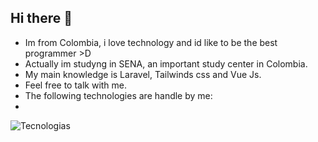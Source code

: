 ## Hi there 👋

-  Im from Colombia, i love technology and id like to be the best programmer >D
-  Actually im studyng in SENA, an important study center in Colombia.
-  My main knowledge is Laravel, Tailwinds css and Vue Js.
-  Feel free to talk with me.
-  The following technologies are handle by me:
- 

![Tecnologias](https://github.com/user-attachments/assets/67057884-dcbb-401b-bada-f817080fde88)
